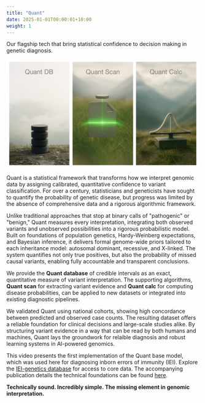 ```yaml
---
title: "Quant"
date: 2025-01-01T00:00:01+10:00
weight: 1
---
```


Our flagship tech that
bring statistical confidence to decision making in genetic diagnosis.

<!-- Quant delivers evidence-based probabilities for clear and confident genetic diagnoses -->

![Quant](/images/services/quant_icons.png)

    
Quant is a statistical framework that transforms how we interpret genomic data by assigning calibrated, quantitative confidence to variant classification.
For over a century, statisticians and geneticists have sought to quantify the probability of genetic disease, but progress was limited by the absence of comprehensive data and a rigorous algorithmic framework.

Unlike traditional approaches that stop at binary calls of "pathogenic" or "benign," Quant measures every interpretation, integrating both observed variants and unobserved possibilities into a rigorous probabilistic model.
Built on foundations of population genetics, Hardy-Weinberg expectations, and Bayesian inference, it delivers formal genome-wide priors tailored to each inheritance model: autosomal dominant, recessive, and X-linked.
The system quantifies not only true positives, but also the probability of missed causal variants, enabling fully accountable and transparent conclusions.

<!-- We provide the **Quant Database** of credible intervals as an exact, quantitative measure of variant interpretation. -->
<!-- The supporting algorithms, **Quant Scan** for extracting variant evidence and **Quant Calc** for computing disease probabilities, can be applied to new datasets or integrated into existing diagnostic pipelines. -->


We provide the <strong>Quant database</strong> of credible intervals as an exact, quantitative measure of variant interpretation.
The supporting algorithms, <strong>Quant scan</strong> for extracting variant evidence and <strong>Quant calc</strong> for computing disease probabilities, can be applied to new datasets or integrated into existing diagnostic pipelines.

<!-- <div class="row align-items-center mb-4"> -->
<!--   <div class="col-md-auto mb-3 mb-md-0"> -->
<!--     <img src="/images/services/quant_logo_three_step_v2.png" -->
<!--          alt="Logo for quant, database, scan, calculate." -->
<!--          style="width: 200px; height: auto;" /> -->
<!--   </div> -->
<!--   <div class="col"> -->
<!--     <p> -->
<!--       We provide the <strong>Quant database</strong> of credible intervals as an exact, quantitative measure of variant interpretation. -->
<!--       The supporting algorithms, <strong>Quant scan</strong> for extracting variant evidence and <strong>Quant calc</strong> for computing disease probabilities, can be applied to new datasets or integrated into existing diagnostic pipelines. -->
<!--     </p> -->
<!--   </div> -->
<!-- </div> -->

We validated Quant using national cohorts, showing high concordance between predicted and observed case counts.
The resulting dataset offers a reliable foundation for clinical decisions and large-scale studies alike.
By structuring variant evidence in a way that can be read by both humans and machines, Quant lays the groundwork for relaible diagnosis and robust learning systems in AI-powered genomics.

<!-- <div style="padding:56.25% 0 0 0;position:relative;"><iframe src="https://player.vimeo.com/video/1082804320?badge=0&amp;autopause=0&amp;player_id=0&amp;app_id=58479" frameborder="0" allow="autoplay; fullscreen; picture-in-picture; clipboard-write; encrypted-media" style="position:absolute;top:0;left:0;width:100%;height:100%;" title="Quant - measuring confidence in genetic diagnoses"></iframe></div><script src="https://player.vimeo.com/api/player.js"></script> -->

This video presents the first implementation of the Quant base model, which was used here for diagnosing inborn errors of immunity (IEI). 
Explore the [IEI-genetics database](../iei_genetics) for access to core data.
The accompanying publication details the technical foundations can be found [here](https://www.medrxiv.org/content/10.1101/2025.03.25.25324607v4.full.pdf+html).

**Technically sound. Incredibly simple. The missing element in genomic interpretation.**

<!-- <img src="/images/services/quant_logo_three_step_v2.png" alt="Logo for quant, database, scan, calculate." width="200" /> -->




